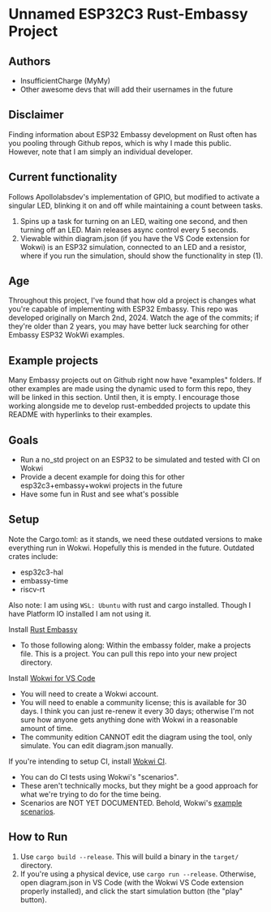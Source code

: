 # Unnamed ESP32C3 Rust-Embassy Project

## Authors
- InsufficientCharge (MyMy)
- Other awesome devs that will add their usernames in the future

## Disclaimer
Finding information about ESP32 Embassy development on Rust often has you pooling through Github repos, which is why I made this public. However, note that I am simply an individual developer.

## Current functionality
Follows Apollolabsdev's implementation of GPIO, but modified to activate a singular LED, blinking it on and off while maintaining a count between tasks.
1. Spins up a task for turning on an LED, waiting one second, and then turning off an LED. Main releases async control every 5 seconds.
2. Viewable within diagram.json (if you have the VS Code extension for Wokwi) is an ESP32 simulation, connected to an LED and a resistor, where if you run the simulation, should show the functionality in step (1).

## Age
Throughout this project, I've found that how old a project is changes what you're capable of implementing with ESP32 Embassy. This repo was developed originally on March 2nd, 2024. Watch the age of the commits; if they're older than 2 years, you may have better luck searching for other Embassy ESP32 WokWi examples.

## Example projects
Many Embassy projects out on Github right now have "examples" folders. If other examples are made using the dynamic used to form this repo, they will be linked in this section. Until then, it is empty. I encourage those working alongside me to develop rust-embedded projects to update this README with hyperlinks to their examples.

## Goals
- Run a no_std project on an ESP32 to be simulated and tested with CI on Wokwi
- Provide a decent example for doing this for other esp32c3+embassy+wokwi projects in the future
- Have some fun in Rust and see what's possible

## Setup
Note the Cargo.toml: as it stands, we need these outdated versions to make everything run in Wokwi. Hopefully this is mended in the future. Outdated crates include:
- esp32c3-hal
- embassy-time
- riscv-rt

Also note: I am using `WSL: Ubuntu` with rust and cargo installed. Though I have Platform IO installed I am not using it.

Install [Rust Embassy](https://embassy.dev/book/dev/getting_started.html)
- To those following along: Within the embassy folder, make a projects file. This is a project. You can pull this repo into your new project directory.

Install [Wokwi for VS Code](https://docs.wokwi.com/vscode/getting-started)
- You will need to create a Wokwi account.
- You will need to enable a community license; this is available for 30 days. I think you can just re-renew it every 30 days; otherwise I'm not sure how anyone gets anything done with Wokwi in a reasonable amount of time.
- The community edition CANNOT edit the diagram using the tool, only simulate. You can edit diagram.json manually.

If you're intending to setup CI, install [Wokwi CI](https://docs.wokwi.com/wokwi-ci/getting-started).
- You can do CI tests using Wokwi's "scenarios".
- These aren't technically mocks, but they might be a good approach for what we're trying to do for the time being.
- Scenarios are NOT YET DOCUMENTED. Behold, Wokwi's [example scenarios](https://docs.wokwi.com/wokwi-ci/getting-started#example-projects).

## How to Run
1. Use `cargo build --release`. This will build a binary in the `target/` directory. 
2. If you're using a physical device, use `cargo run --release`. Otherwise, open diagram.json in VS Code (with the Wokwi VS Code extension properly installed), and click the start simulation button (the "play" button).
